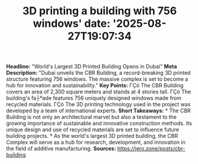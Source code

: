 ﻿---
title: "3D printing a building with 756 windows'
date: '2025-08-27T19:07:34"
category: "Markets"
summary: ""
slug: "3d printing a building with 756 windows"
source_urls:
  - "https://jero.zone/posts/cbr-building"
seo:
  title: "3D printing a building with 756 windows | Hash n Hedge'
  description: '"
  keywords: ["news", "markets", "brief"]
---
**Headline:** "World's Largest 3D Printed Building Opens in Dubai"  **Meta Description:** "Dubai unveils the CBR Building, a record-breaking 3D printed structure featuring 756 windows. The massive complex is set to become a hub for innovation and sustainability."  **Key Points:**  ΓÇó The CBR Building covers an area of 2,300 square meters and stands at 4 stories tall. ΓÇó The building's fa├ºade features 756 uniquely designed windows made from recycled materials. ΓÇó The 3D printing technology used in the project was developed by a team of international experts.  **Short Takeaways:**  * The CBR Building is not only an architectural marvel but also a testament to the growing importance of sustainable and innovative construction methods. Its unique design and use of recycled materials are set to influence future building projects. * As the world's largest 3D printed building, the CBR Complex will serve as a hub for research, development, and innovation in the field of additive manufacturing.  **Sources:** https://jero.zone/posts/cbr-building 
